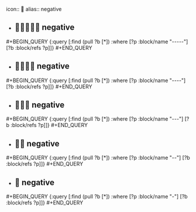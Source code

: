 icon:: 🪫
alias:: negative

- ## 🪫🪫🪫🪫🪫 negative
#+BEGIN_QUERY
{:query [:find (pull ?b [*])
         :where
         [?p :block/name "-----"]
         [?b :block/refs ?p]]}
#+END_QUERY

- ## 🪫🪫🪫🪫 negative
#+BEGIN_QUERY
{:query [:find (pull ?b [*])
         :where
         [?p :block/name "----"]
         [?b :block/refs ?p]]}
#+END_QUERY

- ## 🪫🪫🪫 negative
#+BEGIN_QUERY
{:query [:find (pull ?b [*])
         :where
         [?p :block/name "---"]
         [?b :block/refs ?p]]}
#+END_QUERY

- ## 🪫🪫 negative
#+BEGIN_QUERY
{:query [:find (pull ?b [*])
         :where
         [?p :block/name "--"]
         [?b :block/refs ?p]]}
#+END_QUERY

- ## 🪫 negative
#+BEGIN_QUERY
{:query [:find (pull ?b [*])
         :where
         [?p :block/name "-"]
         [?b :block/refs ?p]]}
#+END_QUERY












